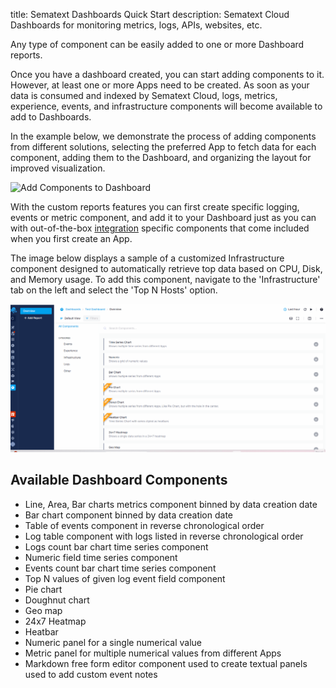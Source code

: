 title: Sematext Dashboards Quick Start
description: Sematext Cloud Dashboards for monitoring metrics, logs, APIs, websites, etc.

Any type of component can be easily added to one or more Dashboard reports.

Once you have a dashboard created, you can start adding components to it. However, at least one or more Apps need to be created. As soon as your data is consumed and indexed by Sematext Cloud, logs, metrics, experience, events, and infrastructure components will become available to add to Dashboards. 

In the example below, we demonstrate the process of adding components from different solutions, selecting the preferred App to fetch data for each component, adding them to the Dashboard, and organizing the layout for improved visualization.

![Add Components to Dashboard](../images/dashboards/dashboards-add-components.gif)

With the custom reports features you can first create specific logging, events or metric component, and add it to your Dashboard just as you can with out-of-the-box [integration](/integration/) specific components that come included when you first create an App.

The image below displays a sample of a customized Infrastructure component designed to automatically retrieve top data based on CPU, Disk, and Memory usage. To add this component, navigate to the 'Infrastructure' tab on the left and select the 'Top N Hosts' option.

![Custom Infra Component](../images/dashboards/custom-infra-component.gif)

## Available Dashboard Components

- Line, Area, Bar charts metrics component binned by data creation date
- Bar chart component binned by data creation date
- Table of events component in reverse chronological order
- Log table component with logs listed in reverse chronological order
- Logs count bar chart time series component 
- Numeric field time series component 
- Events count bar chart time series component
- Top N values of given log event field component
- Pie chart
- Doughnut chart
- Geo map
- 24x7 Heatmap
- Heatbar
- Numeric panel for a single numerical value
- Metric panel for multiple numerical values from different Apps
- Markdown free form editor component used to create textual panels used to add custom event notes
